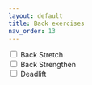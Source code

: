 ```yaml
---
layout: default
title: Back exercises
nav_order: 13
---
```


<div id="exercise-list">
  <label>
    <input type="checkbox" id="exercise-back-stretch">
    Back Stretch
  </label><br>
  <label>
    <input type="checkbox" id="exercise-back-strengthen">
    Back Strengthen
  </label><br>
  <label>
    <input type="checkbox" id="exercise-deadlift">
    Deadlift
  </label>
</div>

<script>
  document.addEventListener("DOMContentLoaded", function () {
    const exerciseIds = [
      "exercise-back-stretch",
      "exercise-back-strengthen",
      "exercise-deadlift"
    ];

    exerciseIds.forEach(id => {
      const checkbox = document.getElementById(id);

      // Load saved state
      const saved = localStorage.getItem(id);
      if (saved === "true") {
        checkbox.checked = true;
      }

      // Save on change
      checkbox.addEventListener("change", function () {
        localStorage.setItem(id, checkbox.checked);
      });
    });
  });
</script>
